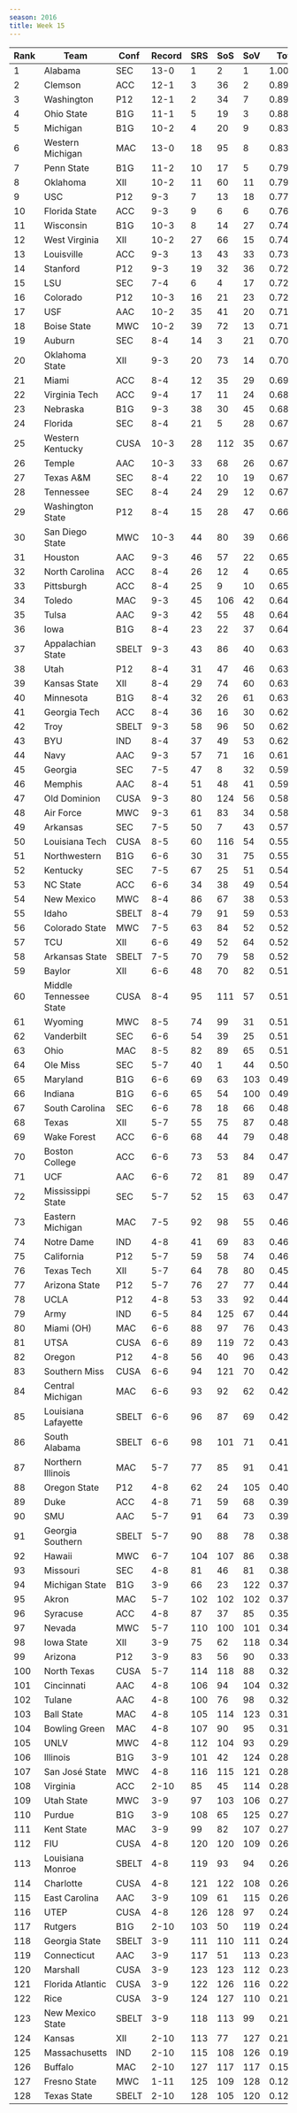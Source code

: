 ```yaml
---
season: 2016
title: Week 15
---
```

<table class="display"><thead><tr><th>Rank</th><th>Team</th><th>Conf</th><th>Record</th><th>SRS</th><th>SoS</th><th>SoV</th><th>Total</th></tr></thead><tbody>
<tr><td>1</td><td>Alabama</td><td>SEC</td><td>13-0</td><td>1</td><td>2</td><td>1</td><td>1.00000</td></tr>
<tr><td>2</td><td>Clemson</td><td>ACC</td><td>12-1</td><td>3</td><td>36</td><td>2</td><td>0.89675</td></tr>
<tr><td>3</td><td>Washington</td><td>P12</td><td>12-1</td><td>2</td><td>34</td><td>7</td><td>0.89209</td></tr>
<tr><td>4</td><td>Ohio State</td><td>B1G</td><td>11-1</td><td>5</td><td>19</td><td>3</td><td>0.88526</td></tr>
<tr><td>5</td><td>Michigan</td><td>B1G</td><td>10-2</td><td>4</td><td>20</td><td>9</td><td>0.83848</td></tr>
<tr><td>6</td><td>Western Michigan</td><td>MAC</td><td>13-0</td><td>18</td><td>95</td><td>8</td><td>0.83025</td></tr>
<tr><td>7</td><td>Penn State</td><td>B1G</td><td>11-2</td><td>10</td><td>17</td><td>5</td><td>0.79867</td></tr>
<tr><td>8</td><td>Oklahoma</td><td>XII</td><td>10-2</td><td>11</td><td>60</td><td>11</td><td>0.79491</td></tr>
<tr><td>9</td><td>USC</td><td>P12</td><td>9-3</td><td>7</td><td>13</td><td>18</td><td>0.77825</td></tr>
<tr><td>10</td><td>Florida State</td><td>ACC</td><td>9-3</td><td>9</td><td>6</td><td>6</td><td>0.76541</td></tr>
<tr><td>11</td><td>Wisconsin</td><td>B1G</td><td>10-3</td><td>8</td><td>14</td><td>27</td><td>0.74886</td></tr>
<tr><td>12</td><td>West Virginia</td><td>XII</td><td>10-2</td><td>27</td><td>66</td><td>15</td><td>0.74283</td></tr>
<tr><td>13</td><td>Louisville</td><td>ACC</td><td>9-3</td><td>13</td><td>43</td><td>33</td><td>0.73357</td></tr>
<tr><td>14</td><td>Stanford</td><td>P12</td><td>9-3</td><td>19</td><td>32</td><td>36</td><td>0.72512</td></tr>
<tr><td>15</td><td>LSU</td><td>SEC</td><td>7-4</td><td>6</td><td>4</td><td>17</td><td>0.72467</td></tr>
<tr><td>16</td><td>Colorado</td><td>P12</td><td>10-3</td><td>16</td><td>21</td><td>23</td><td>0.72042</td></tr>
<tr><td>17</td><td>USF</td><td>AAC</td><td>10-2</td><td>35</td><td>41</td><td>20</td><td>0.71651</td></tr>
<tr><td>18</td><td>Boise State</td><td>MWC</td><td>10-2</td><td>39</td><td>72</td><td>13</td><td>0.71153</td></tr>
<tr><td>19</td><td>Auburn</td><td>SEC</td><td>8-4</td><td>14</td><td>3</td><td>21</td><td>0.70839</td></tr>
<tr><td>20</td><td>Oklahoma State</td><td>XII</td><td>9-3</td><td>20</td><td>73</td><td>14</td><td>0.70754</td></tr>
<tr><td>21</td><td>Miami</td><td>ACC</td><td>8-4</td><td>12</td><td>35</td><td>29</td><td>0.69904</td></tr>
<tr><td>22</td><td>Virginia Tech</td><td>ACC</td><td>9-4</td><td>17</td><td>11</td><td>24</td><td>0.68954</td></tr>
<tr><td>23</td><td>Nebraska</td><td>B1G</td><td>9-3</td><td>38</td><td>30</td><td>45</td><td>0.68148</td></tr>
<tr><td>24</td><td>Florida</td><td>SEC</td><td>8-4</td><td>21</td><td>5</td><td>28</td><td>0.67945</td></tr>
<tr><td>25</td><td>Western Kentucky</td><td>CUSA</td><td>10-3</td><td>28</td><td>112</td><td>35</td><td>0.67912</td></tr>
<tr><td>26</td><td>Temple</td><td>AAC</td><td>10-3</td><td>33</td><td>68</td><td>26</td><td>0.67677</td></tr>
<tr><td>27</td><td>Texas A&M</td><td>SEC</td><td>8-4</td><td>22</td><td>10</td><td>19</td><td>0.67402</td></tr>
<tr><td>28</td><td>Tennessee</td><td>SEC</td><td>8-4</td><td>24</td><td>29</td><td>12</td><td>0.67076</td></tr>
<tr><td>29</td><td>Washington State</td><td>P12</td><td>8-4</td><td>15</td><td>28</td><td>47</td><td>0.66566</td></tr>
<tr><td>30</td><td>San Diego State</td><td>MWC</td><td>10-3</td><td>44</td><td>80</td><td>39</td><td>0.66280</td></tr>
<tr><td>31</td><td>Houston</td><td>AAC</td><td>9-3</td><td>46</td><td>57</td><td>22</td><td>0.65972</td></tr>
<tr><td>32</td><td>North Carolina</td><td>ACC</td><td>8-4</td><td>26</td><td>12</td><td>4</td><td>0.65362</td></tr>
<tr><td>33</td><td>Pittsburgh</td><td>ACC</td><td>8-4</td><td>25</td><td>9</td><td>10</td><td>0.65162</td></tr>
<tr><td>34</td><td>Toledo</td><td>MAC</td><td>9-3</td><td>45</td><td>106</td><td>42</td><td>0.64923</td></tr>
<tr><td>35</td><td>Tulsa</td><td>AAC</td><td>9-3</td><td>42</td><td>55</td><td>48</td><td>0.64655</td></tr>
<tr><td>36</td><td>Iowa</td><td>B1G</td><td>8-4</td><td>23</td><td>22</td><td>37</td><td>0.64391</td></tr>
<tr><td>37</td><td>Appalachian State</td><td>SBELT</td><td>9-3</td><td>43</td><td>86</td><td>40</td><td>0.63832</td></tr>
<tr><td>38</td><td>Utah</td><td>P12</td><td>8-4</td><td>31</td><td>47</td><td>46</td><td>0.63712</td></tr>
<tr><td>39</td><td>Kansas State</td><td>XII</td><td>8-4</td><td>29</td><td>74</td><td>60</td><td>0.63223</td></tr>
<tr><td>40</td><td>Minnesota</td><td>B1G</td><td>8-4</td><td>32</td><td>26</td><td>61</td><td>0.63091</td></tr>
<tr><td>41</td><td>Georgia Tech</td><td>ACC</td><td>8-4</td><td>36</td><td>16</td><td>30</td><td>0.62658</td></tr>
<tr><td>42</td><td>Troy</td><td>SBELT</td><td>9-3</td><td>58</td><td>96</td><td>50</td><td>0.62181</td></tr>
<tr><td>43</td><td>BYU</td><td>IND</td><td>8-4</td><td>37</td><td>49</td><td>53</td><td>0.62017</td></tr>
<tr><td>44</td><td>Navy</td><td>AAC</td><td>9-3</td><td>57</td><td>71</td><td>16</td><td>0.61697</td></tr>
<tr><td>45</td><td>Georgia</td><td>SEC</td><td>7-5</td><td>47</td><td>8</td><td>32</td><td>0.59656</td></tr>
<tr><td>46</td><td>Memphis</td><td>AAC</td><td>8-4</td><td>51</td><td>48</td><td>41</td><td>0.59139</td></tr>
<tr><td>47</td><td>Old Dominion</td><td>CUSA</td><td>9-3</td><td>80</td><td>124</td><td>56</td><td>0.58298</td></tr>
<tr><td>48</td><td>Air Force</td><td>MWC</td><td>9-3</td><td>61</td><td>83</td><td>34</td><td>0.58153</td></tr>
<tr><td>49</td><td>Arkansas</td><td>SEC</td><td>7-5</td><td>50</td><td>7</td><td>43</td><td>0.57275</td></tr>
<tr><td>50</td><td>Louisiana Tech</td><td>CUSA</td><td>8-5</td><td>60</td><td>116</td><td>54</td><td>0.55347</td></tr>
<tr><td>51</td><td>Northwestern</td><td>B1G</td><td>6-6</td><td>30</td><td>31</td><td>75</td><td>0.55187</td></tr>
<tr><td>52</td><td>Kentucky</td><td>SEC</td><td>7-5</td><td>67</td><td>25</td><td>51</td><td>0.54754</td></tr>
<tr><td>53</td><td>NC State</td><td>ACC</td><td>6-6</td><td>34</td><td>38</td><td>49</td><td>0.54133</td></tr>
<tr><td>54</td><td>New Mexico</td><td>MWC</td><td>8-4</td><td>86</td><td>67</td><td>38</td><td>0.53208</td></tr>
<tr><td>55</td><td>Idaho</td><td>SBELT</td><td>8-4</td><td>79</td><td>91</td><td>59</td><td>0.53005</td></tr>
<tr><td>56</td><td>Colorado State</td><td>MWC</td><td>7-5</td><td>63</td><td>84</td><td>52</td><td>0.52759</td></tr>
<tr><td>57</td><td>TCU</td><td>XII</td><td>6-6</td><td>49</td><td>52</td><td>64</td><td>0.52458</td></tr>
<tr><td>58</td><td>Arkansas State</td><td>SBELT</td><td>7-5</td><td>70</td><td>79</td><td>58</td><td>0.52241</td></tr>
<tr><td>59</td><td>Baylor</td><td>XII</td><td>6-6</td><td>48</td><td>70</td><td>82</td><td>0.51975</td></tr>
<tr><td>60</td><td>Middle Tennessee State</td><td>CUSA</td><td>8-4</td><td>95</td><td>111</td><td>57</td><td>0.51894</td></tr>
<tr><td>61</td><td>Wyoming</td><td>MWC</td><td>8-5</td><td>74</td><td>99</td><td>31</td><td>0.51765</td></tr>
<tr><td>62</td><td>Vanderbilt</td><td>SEC</td><td>6-6</td><td>54</td><td>39</td><td>25</td><td>0.51190</td></tr>
<tr><td>63</td><td>Ohio</td><td>MAC</td><td>8-5</td><td>82</td><td>89</td><td>65</td><td>0.51118</td></tr>
<tr><td>64</td><td>Ole Miss</td><td>SEC</td><td>5-7</td><td>40</td><td>1</td><td>44</td><td>0.50591</td></tr>
<tr><td>65</td><td>Maryland</td><td>B1G</td><td>6-6</td><td>69</td><td>63</td><td>103</td><td>0.49590</td></tr>
<tr><td>66</td><td>Indiana</td><td>B1G</td><td>6-6</td><td>65</td><td>54</td><td>100</td><td>0.49494</td></tr>
<tr><td>67</td><td>South Carolina</td><td>SEC</td><td>6-6</td><td>78</td><td>18</td><td>66</td><td>0.48968</td></tr>
<tr><td>68</td><td>Texas</td><td>XII</td><td>5-7</td><td>55</td><td>75</td><td>87</td><td>0.48895</td></tr>
<tr><td>69</td><td>Wake Forest</td><td>ACC</td><td>6-6</td><td>68</td><td>44</td><td>79</td><td>0.48664</td></tr>
<tr><td>70</td><td>Boston College</td><td>ACC</td><td>6-6</td><td>73</td><td>53</td><td>84</td><td>0.47798</td></tr>
<tr><td>71</td><td>UCF</td><td>AAC</td><td>6-6</td><td>72</td><td>81</td><td>89</td><td>0.47776</td></tr>
<tr><td>72</td><td>Mississippi State</td><td>SEC</td><td>5-7</td><td>52</td><td>15</td><td>63</td><td>0.47628</td></tr>
<tr><td>73</td><td>Eastern Michigan</td><td>MAC</td><td>7-5</td><td>92</td><td>98</td><td>55</td><td>0.46654</td></tr>
<tr><td>74</td><td>Notre Dame</td><td>IND</td><td>4-8</td><td>41</td><td>69</td><td>83</td><td>0.46370</td></tr>
<tr><td>75</td><td>California</td><td>P12</td><td>5-7</td><td>59</td><td>58</td><td>74</td><td>0.46062</td></tr>
<tr><td>76</td><td>Texas Tech</td><td>XII</td><td>5-7</td><td>64</td><td>78</td><td>80</td><td>0.45629</td></tr>
<tr><td>77</td><td>Arizona State</td><td>P12</td><td>5-7</td><td>76</td><td>27</td><td>77</td><td>0.44543</td></tr>
<tr><td>78</td><td>UCLA</td><td>P12</td><td>4-8</td><td>53</td><td>33</td><td>92</td><td>0.44527</td></tr>
<tr><td>79</td><td>Army</td><td>IND</td><td>6-5</td><td>84</td><td>125</td><td>67</td><td>0.44061</td></tr>
<tr><td>80</td><td>Miami (OH)</td><td>MAC</td><td>6-6</td><td>88</td><td>97</td><td>76</td><td>0.43689</td></tr>
<tr><td>81</td><td>UTSA</td><td>CUSA</td><td>6-6</td><td>89</td><td>119</td><td>72</td><td>0.43404</td></tr>
<tr><td>82</td><td>Oregon</td><td>P12</td><td>4-8</td><td>56</td><td>40</td><td>96</td><td>0.43076</td></tr>
<tr><td>83</td><td>Southern Miss</td><td>CUSA</td><td>6-6</td><td>94</td><td>121</td><td>70</td><td>0.42958</td></tr>
<tr><td>84</td><td>Central Michigan</td><td>MAC</td><td>6-6</td><td>93</td><td>92</td><td>62</td><td>0.42440</td></tr>
<tr><td>85</td><td>Louisiana Lafayette</td><td>SBELT</td><td>6-6</td><td>96</td><td>87</td><td>69</td><td>0.42357</td></tr>
<tr><td>86</td><td>South Alabama</td><td>SBELT</td><td>6-6</td><td>98</td><td>101</td><td>71</td><td>0.41697</td></tr>
<tr><td>87</td><td>Northern Illinois</td><td>MAC</td><td>5-7</td><td>77</td><td>85</td><td>91</td><td>0.41188</td></tr>
<tr><td>88</td><td>Oregon State</td><td>P12</td><td>4-8</td><td>62</td><td>24</td><td>105</td><td>0.40352</td></tr>
<tr><td>89</td><td>Duke</td><td>ACC</td><td>4-8</td><td>71</td><td>59</td><td>68</td><td>0.39699</td></tr>
<tr><td>90</td><td>SMU</td><td>AAC</td><td>5-7</td><td>91</td><td>64</td><td>73</td><td>0.39029</td></tr>
<tr><td>91</td><td>Georgia Southern</td><td>SBELT</td><td>5-7</td><td>90</td><td>88</td><td>78</td><td>0.38938</td></tr>
<tr><td>92</td><td>Hawaii</td><td>MWC</td><td>6-7</td><td>104</td><td>107</td><td>86</td><td>0.38631</td></tr>
<tr><td>93</td><td>Missouri</td><td>SEC</td><td>4-8</td><td>81</td><td>46</td><td>81</td><td>0.38422</td></tr>
<tr><td>94</td><td>Michigan State</td><td>B1G</td><td>3-9</td><td>66</td><td>23</td><td>122</td><td>0.37257</td></tr>
<tr><td>95</td><td>Akron</td><td>MAC</td><td>5-7</td><td>102</td><td>102</td><td>102</td><td>0.37078</td></tr>
<tr><td>96</td><td>Syracuse</td><td>ACC</td><td>4-8</td><td>87</td><td>37</td><td>85</td><td>0.35619</td></tr>
<tr><td>97</td><td>Nevada</td><td>MWC</td><td>5-7</td><td>110</td><td>100</td><td>101</td><td>0.34663</td></tr>
<tr><td>98</td><td>Iowa State</td><td>XII</td><td>3-9</td><td>75</td><td>62</td><td>118</td><td>0.34147</td></tr>
<tr><td>99</td><td>Arizona</td><td>P12</td><td>3-9</td><td>83</td><td>56</td><td>90</td><td>0.33054</td></tr>
<tr><td>100</td><td>North Texas</td><td>CUSA</td><td>5-7</td><td>114</td><td>118</td><td>88</td><td>0.32948</td></tr>
<tr><td>101</td><td>Cincinnati</td><td>AAC</td><td>4-8</td><td>106</td><td>94</td><td>104</td><td>0.32816</td></tr>
<tr><td>102</td><td>Tulane</td><td>AAC</td><td>4-8</td><td>100</td><td>76</td><td>98</td><td>0.32157</td></tr>
<tr><td>103</td><td>Ball State</td><td>MAC</td><td>4-8</td><td>105</td><td>114</td><td>123</td><td>0.31199</td></tr>
<tr><td>104</td><td>Bowling Green</td><td>MAC</td><td>4-8</td><td>107</td><td>90</td><td>95</td><td>0.31117</td></tr>
<tr><td>105</td><td>UNLV</td><td>MWC</td><td>4-8</td><td>112</td><td>104</td><td>93</td><td>0.29299</td></tr>
<tr><td>106</td><td>Illinois</td><td>B1G</td><td>3-9</td><td>101</td><td>42</td><td>124</td><td>0.28879</td></tr>
<tr><td>107</td><td>San José State</td><td>MWC</td><td>4-8</td><td>116</td><td>115</td><td>121</td><td>0.28684</td></tr>
<tr><td>108</td><td>Virginia</td><td>ACC</td><td>2-10</td><td>85</td><td>45</td><td>114</td><td>0.28259</td></tr>
<tr><td>109</td><td>Utah State</td><td>MWC</td><td>3-9</td><td>97</td><td>103</td><td>106</td><td>0.27834</td></tr>
<tr><td>110</td><td>Purdue</td><td>B1G</td><td>3-9</td><td>108</td><td>65</td><td>125</td><td>0.27437</td></tr>
<tr><td>111</td><td>Kent State</td><td>MAC</td><td>3-9</td><td>99</td><td>82</td><td>107</td><td>0.27092</td></tr>
<tr><td>112</td><td>FIU</td><td>CUSA</td><td>4-8</td><td>120</td><td>120</td><td>109</td><td>0.26911</td></tr>
<tr><td>113</td><td>Louisiana Monroe</td><td>SBELT</td><td>4-8</td><td>119</td><td>93</td><td>94</td><td>0.26658</td></tr>
<tr><td>114</td><td>Charlotte</td><td>CUSA</td><td>4-8</td><td>121</td><td>122</td><td>108</td><td>0.26511</td></tr>
<tr><td>115</td><td>East Carolina</td><td>AAC</td><td>3-9</td><td>109</td><td>61</td><td>115</td><td>0.26460</td></tr>
<tr><td>116</td><td>UTEP</td><td>CUSA</td><td>4-8</td><td>126</td><td>128</td><td>97</td><td>0.24969</td></tr>
<tr><td>117</td><td>Rutgers</td><td>B1G</td><td>2-10</td><td>103</td><td>50</td><td>119</td><td>0.24746</td></tr>
<tr><td>118</td><td>Georgia State</td><td>SBELT</td><td>3-9</td><td>111</td><td>110</td><td>111</td><td>0.24607</td></tr>
<tr><td>119</td><td>Connecticut</td><td>AAC</td><td>3-9</td><td>117</td><td>51</td><td>113</td><td>0.23735</td></tr>
<tr><td>120</td><td>Marshall</td><td>CUSA</td><td>3-9</td><td>123</td><td>123</td><td>112</td><td>0.23217</td></tr>
<tr><td>121</td><td>Florida Atlantic</td><td>CUSA</td><td>3-9</td><td>122</td><td>126</td><td>116</td><td>0.22512</td></tr>
<tr><td>122</td><td>Rice</td><td>CUSA</td><td>3-9</td><td>124</td><td>127</td><td>110</td><td>0.21854</td></tr>
<tr><td>123</td><td>New Mexico State</td><td>SBELT</td><td>3-9</td><td>118</td><td>113</td><td>99</td><td>0.21791</td></tr>
<tr><td>124</td><td>Kansas</td><td>XII</td><td>2-10</td><td>113</td><td>77</td><td>127</td><td>0.21024</td></tr>
<tr><td>125</td><td>Massachusetts</td><td>IND</td><td>2-10</td><td>115</td><td>108</td><td>126</td><td>0.19009</td></tr>
<tr><td>126</td><td>Buffalo</td><td>MAC</td><td>2-10</td><td>127</td><td>117</td><td>117</td><td>0.15576</td></tr>
<tr><td>127</td><td>Fresno State</td><td>MWC</td><td>1-11</td><td>125</td><td>109</td><td>128</td><td>0.12679</td></tr>
<tr><td>128</td><td>Texas State</td><td>SBELT</td><td>2-10</td><td>128</td><td>105</td><td>120</td><td>0.12441</td></tr>
</tbody></table>
